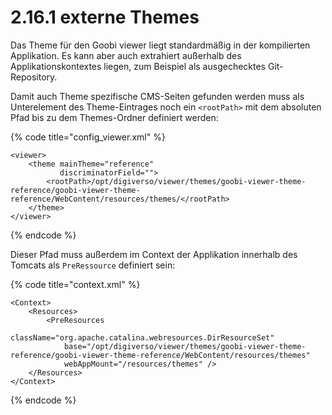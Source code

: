 # 2.16.1 externe Themes

Das Theme für den Goobi viewer liegt standardmäßig in der kompilierten Applikation. Es kann aber auch extrahiert außerhalb des Applikationskontextes liegen, zum Beispiel als ausgechecktes Git-Repository.

Damit auch Theme spezifische CMS-Seiten gefunden werden muss als Unterelement des Theme-Eintrages noch ein `<rootPath>` mit dem absoluten Pfad bis zu dem Themes-Ordner definiert werden:

{% code title="config\_viewer.xml" %}
```markup
<viewer>
    <theme mainTheme="reference" 
           discriminatorField="">
        <rootPath>/opt/digiverso/viewer/themes/goobi-viewer-theme-reference/goobi-viewer-theme-reference/WebContent/resources/themes/</rootPath>
    </theme>
</viewer>
```
{% endcode %}

Dieser Pfad muss außerdem im Context der Applikation innerhalb des Tomcats als `PreRessource` definiert sein:

{% code title="context.xml" %}
```markup
<Context>
    <Resources>
        <PreResources 
            className="org.apache.catalina.webresources.DirResourceSet"
            base="/opt/digiverso/viewer/themes/goobi-viewer-theme-reference/goobi-viewer-theme-reference/WebContent/resources/themes"
            webAppMount="/resources/themes" />
    </Resources>
</Context>
```
{% endcode %}

